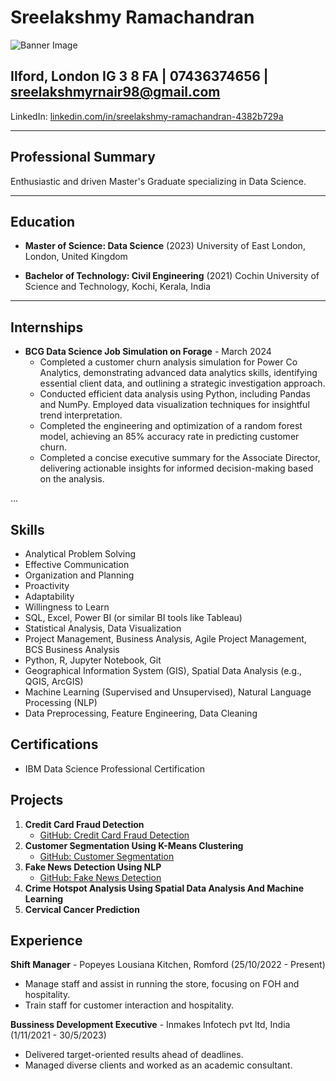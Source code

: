 # Sreelakshmy Ramachandran

![Banner Image](https://miro.medium.com/v2/resize:fit:1400/format:webp/1*zMQnBr0naR5nz8686VUYkw.jpeg)

## Ilford, London IG 3 8 FA | 07436374656 | sreelakshmyrnair98@gmail.com

LinkedIn: [linkedin.com/in/sreelakshmy-ramachandran-4382b729a](https://www.linkedin.com/in/sreelakshmy-ramachandran-4382b729a)

---

## Professional Summary

Enthusiastic and driven Master's Graduate specializing in Data Science.

---

## Education

- **Master of Science: Data Science** (2023)
  University of East London, London, United Kingdom

- **Bachelor of Technology: Civil Engineering** (2021)
  Cochin University of Science and Technology, Kochi, Kerala, India

---

## Internships

- **BCG Data Science Job Simulation on Forage** - March 2024
  - Completed a customer churn analysis simulation for Power Co Analytics, demonstrating advanced data analytics skills, identifying essential client data, and outlining a strategic investigation approach.
  - Conducted efficient data analysis using Python, including Pandas and NumPy. Employed data visualization techniques for insightful trend interpretation.
  - Completed the engineering and optimization of a random forest model, achieving an 85% accuracy rate in predicting customer churn.
  - Completed a concise executive summary for the Associate Director, delivering actionable insights for informed decision-making based on the analysis.

...
## Skills
- Analytical Problem Solving
- Effective Communication
- Organization and Planning
- Proactivity
- Adaptability
- Willingness to Learn
- SQL, Excel, Power BI (or similar BI tools like Tableau)
- Statistical Analysis, Data Visualization
- Project Management, Business Analysis, Agile Project Management, BCS Business Analysis
- Python, R, Jupyter Notebook, Git
- Geographical Information System (GIS), Spatial Data Analysis (e.g., QGIS, ArcGIS)
- Machine Learning (Supervised and Unsupervised), Natural Language Processing (NLP)
- Data Preprocessing, Feature Engineering, Data Cleaning

## Certifications
- IBM Data Science Professional Certification

## Projects
1. **Credit Card Fraud Detection**
   - [GitHub: Credit Card Fraud Detection](https://github.com/SreelakshmyRamachandran/Credit-Card-fraud-detection)
2. **Customer Segmentation Using K-Means Clustering**
   - [GitHub: Customer Segmentation](https://github.com/SreelakshmyRamachandran/Customer-segmentation-k-means)
3. **Fake News Detection Using NLP**
   - [GitHub: Fake News Detection](https://github.com/SreelakshmyRamachandran/fake-news-detection-nlp.git)
4. **Crime Hotspot Analysis Using Spatial Data Analysis And Machine Learning**
5. **Cervical Cancer Prediction**

## Experience
**Shift Manager** - Popeyes Lousiana Kitchen, Romford (25/10/2022 - Present)
- Manage staff and assist in running the store, focusing on FOH and hospitality.
- Train staff for customer interaction and hospitality.
  
**Bussiness Development Executive** - Inmakes Infotech pvt ltd, India (1/11/2021 - 30/5/2023)
- Delivered target-oriented results ahead of deadlines.
- Managed diverse clients and worked as an academic consultant.
